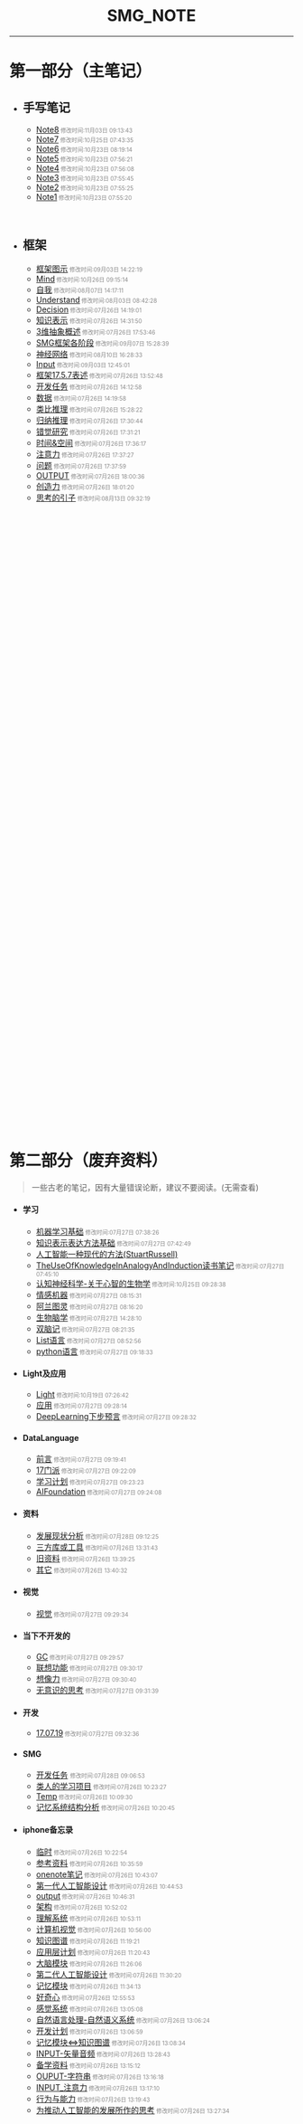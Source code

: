 #  <center>SMG_NOTE</center>

***

# 第一部分（主笔记）

- ## 手写笔记

  - [Note8](手写笔记/Note8.md)<font size="1" color="#888888"> 修改时间:11月03日 09:13:43</font>
  - [Note7](手写笔记/Note7.md)<font size="1" color="#888888"> 修改时间:10月25日 07:43:35</font>
  - [Note6](手写笔记/Note6.md)<font size="1" color="#888888"> 修改时间:10月23日 08:19:14</font>
  - [Note5](手写笔记/Note5.md)<font size="1" color="#888888"> 修改时间:10月23日 07:56:21</font>
  - [Note4](手写笔记/Note4.md)<font size="1" color="#888888"> 修改时间:10月23日 07:56:08</font>
  - [Note3](手写笔记/Note3.md)<font size="1" color="#888888"> 修改时间:10月23日 07:55:45</font>
  - [Note2](手写笔记/Note2.md)<font size="1" color="#888888"> 修改时间:10月23日 07:55:25</font>
  - [Note1](手写笔记/Note1.md)<font size="1" color="#888888"> 修改时间:10月23日 07:55:20</font>

  ​

- ## 框架

  * [框架图示](框架/框架图示.md)<font size="1" color="#888888"> 修改时间:09月03日 14:22:19</font>
  * [Mind](框架/Mind.md)<font size="1" color="#888888"> 修改时间:10月26日 09:15:14</font>
  * [自我](框架/自我.md)<font size="1" color="#888888"> 修改时间:08月07日 14:17:11</font>
  * [Understand](框架/Understand.md)<font size="1" color="#888888"> 修改时间:08月03日 08:42:28</font>
  * [Decision](框架/Decision.md)<font size="1" color="#888888"> 修改时间:07月26日 14:19:01</font>
  * [知识表示](框架/知识表示.md)<font size="1" color="#888888"> 修改时间:07月26日 14:31:50</font>
  * [3维抽象概述](框架/3维抽象概述.md)<font size="1" color="#888888"> 修改时间:07月26日 17:53:46</font>
  * [SMG框架各阶段](框架/SMG框架各阶段.md)<font size="1" color="#888888"> 修改时间:09月07日 15:28:39</font>
  * [神经网络](框架/神经网络.md)<font size="1" color="#888888"> 修改时间:08月10日 16:28:33</font>
  * [Input](框架/Input.md)<font size="1" color="#888888"> 修改时间:09月03日 12:45:01</font>
  * [框架17.5.7表述](框架/框架17.5.7表述.md)<font size="1" color="#888888"> 修改时间:07月26日 13:52:48</font>
  * [开发任务](框架/开发任务.md)<font size="1" color="#888888"> 修改时间:07月26日 14:12:58</font>
  * [数据](框架/数据.md)<font size="1" color="#888888"> 修改时间:07月26日 14:19:58</font>
  * [类比推理](框架/类比推理.md)<font size="1" color="#888888"> 修改时间:07月26日 15:28:22</font>
  * [归纳推理](框架/归纳推理.md)<font size="1" color="#888888"> 修改时间:07月26日 17:30:44</font>
  * [错觉研究](框架/错觉研究.md)<font size="1" color="#888888"> 修改时间:07月26日 17:31:21</font>
  * [时间&空间](框架/时间&空间.md)<font size="1" color="#888888"> 修改时间:07月26日 17:36:17</font>
  * [注意力](框架/注意力.md)<font size="1" color="#888888"> 修改时间:07月26日 17:37:27</font>
  * [问题](框架/问题.md)<font size="1" color="#888888"> 修改时间:07月26日 17:37:59</font>
  * [OUTPUT](框架/OUTPUT.md)<font size="1" color="#888888"> 修改时间:07月26日 18:00:36</font>
  * [创造力](框架/创造力.md)<font size="1" color="#888888"> 修改时间:07月26日 18:01:20</font>
  * [思考的引子](框架/思考的引子.md)<font size="1" color="#888888"> 修改时间:08月13日 09:32:19</font>





































  ​
<br><br><br><br><br><br><br><br><br><br><br><br><br><br><br><br>
<br><br><br><br><br><br><br><br><br><br><br><br><br><br><br><br>
<br><br><br><br><br><br><br><br><br><br><br><br><br><br><br><br>
<br><br><br><br><br><br><br><br><br><br><br><br><br><br><br><br>







































# 第二部分（废弃资料）

> 一些古老的笔记，因有大量错误论断，建议不要阅读。(无需查看)

- #### 学习

  * [机器学习基础](学习/机器学习基础.md)<font size="1" color="#888888"> 修改时间:07月27日 07:38:26</font>
  * [知识表示表达方法基础](学习/知识表示表达方法基础.md)<font size="1" color="#888888"> 修改时间:07月27日 07:42:49</font>
  * [人工智能一种现代的方法(StuartRussell)](学习/人工智能一种现代的方法(StuartRussell).md)
  * [TheUseOfKnowledgeInAnalogyAndInduction读书笔记](学习/TheUseOfKnowledgeInAnalogyAndInduction读书笔记.md)<font size="1" color="#888888"> 修改时间:07月27日 07:45:10</font>
  * [认知神经科学-关于心智的生物学](学习/认知神经科学-关于心智的生物学.md)<font size="1" color="#888888"> 修改时间:10月25日 09:28:38</font>
  * [情感机器](学习/情感机器.md)<font size="1" color="#888888"> 修改时间:07月27日 08:15:31</font>
  * [阿兰图灵](学习/阿兰图灵.md)<font size="1" color="#888888"> 修改时间:07月27日 08:16:20</font>
  * [生物脑学](学习/生物脑学.md)<font size="1" color="#888888"> 修改时间:07月27日 14:28:10</font>
  * [双脑记](学习/双脑记.md)<font size="1" color="#888888"> 修改时间:07月27日 08:21:35</font>
  * [List语言](学习/List语言.md)<font size="1" color="#888888"> 修改时间:07月27日 08:52:56</font>
  * [python语言](学习/python语言.md)<font size="1" color="#888888"> 修改时间:07月27日 09:18:33</font>

- #### Light及应用

  * [Light](Light及应用/Light.md)<font size="1" color="#888888"> 修改时间:10月19日 07:26:42</font>
  * [应用](Light及应用/应用.md)<font size="1" color="#888888"> 修改时间:07月27日 09:28:14</font>
  * [DeepLearning下步预言](Light及应用/DeepLearning下步预言.md)<font size="1" color="#888888"> 修改时间:07月27日 09:28:32</font>

- #### DataLanguage

  * [前言](DataLanguage/前言.md)<font size="1" color="#888888"> 修改时间:07月27日 09:19:41</font>
  * [17门派](DataLanguage/17门派.md)<font size="1" color="#888888"> 修改时间:07月27日 09:22:09</font>
  * [学习计划](DataLanguage/学习计划.md)<font size="1" color="#888888"> 修改时间:07月27日 09:23:23</font>
  * [AIFoundation](DataLanguage/AIFoundation.md)<font size="1" color="#888888"> 修改时间:07月27日 09:24:08</font>

- #### 资料

  * [发展现状分析](资料/发展现状分析.md)<font size="1" color="#888888"> 修改时间:07月28日 09:12:25</font>
  * [三方库或工具](资料/三方库或工具.md)<font size="1" color="#888888"> 修改时间:07月26日 13:31:43</font>
  * [旧资料](资料/旧资料.md)<font size="1" color="#888888"> 修改时间:07月26日 13:39:25</font>
  * [其它](资料/其它.md)<font size="1" color="#888888"> 修改时间:07月26日 13:40:32</font>

- #### 视觉

  * [视觉](视觉/视觉.md)<font size="1" color="#888888"> 修改时间:07月27日 09:29:34</font>

- #### 当下不开发的

  * [GC](当下不开发的/GC.md)<font size="1" color="#888888"> 修改时间:07月27日 09:29:57</font>
  * [联想功能](当下不开发的/联想功能.md)<font size="1" color="#888888"> 修改时间:07月27日 09:30:17</font>
  * [想像力](当下不开发的/想像力.md)<font size="1" color="#888888"> 修改时间:07月27日 09:30:40</font>
  * [无意识的思考](当下不开发的/无意识的思考.md)<font size="1" color="#888888"> 修改时间:07月27日 09:31:39</font>

- #### 开发

  * [17.07.19](开发/17.07.19.md)<font size="1" color="#888888"> 修改时间:07月27日 09:32:36</font>

- #### SMG

  * [开发任务](SMG/开发任务.md) <font size="1" color="#888888"> 修改时间:07月28日 09:06:53</font>
  * [类人的学习项目](SMG/类人的学习项目.md)<font size="1" color="#888888"> 修改时间:07月26日 10:23:27</font>
  * [Temp](SMG/Temp.md)<font size="1" color="#888888"> 修改时间:07月26日 10:09:30</font>
  * [记忆系统结构分析](SMG/记忆系统结构分析.md)<font size="1" color="#888888"> 修改时间:07月26日 10:20:45</font>

- #### iphone备忘录

  * [临时](iphone备忘录/临时.md)<font size="1" color="#888888"> 修改时间:07月26日 10:22:54</font>
  * [参考资料](iphone备忘录/参考资料.md)<font size="1" color="#888888"> 修改时间:07月26日 10:35:59</font>
  * [onenote笔记](iphone备忘录/onenote笔记.md)<font size="1" color="#888888"> 修改时间:07月26日 10:43:07</font>
  * [第一代人工智能设计](iphone备忘录/第一代人工智能设计.md)<font size="1" color="#888888"> 修改时间:07月26日 10:44:53</font>
  * [output](iphone备忘录/output.md)<font size="1" color="#888888"> 修改时间:07月26日 10:46:31</font>
  * [架构](iphone备忘录/架构.md)<font size="1" color="#888888"> 修改时间:07月26日 10:52:02</font>
  * [理解系统](iphone备忘录/理解系统.md)<font size="1" color="#888888"> 修改时间:07月26日 10:53:11</font>
  * [计算机视觉](iphone备忘录/计算机视觉.md)<font size="1" color="#888888"> 修改时间:07月26日 10:56:00</font>
  * [知识图谱](iphone备忘录/知识图谱.md)<font size="1" color="#888888"> 修改时间:07月26日 11:19:21</font>
  * [应用层计划](iphone备忘录/应用层计划.md)<font size="1" color="#888888"> 修改时间:07月26日 11:20:43</font>
  * [大脑模块](iphone备忘录/大脑模块.md)<font size="1" color="#888888"> 修改时间:07月26日 11:26:06</font>
  * [第二代人工智能设计](iphone备忘录/第二代人工智能设计.md)<font size="1" color="#888888"> 修改时间:07月26日 11:30:20</font>
  * [记忆模块](iphone备忘录/记忆模块.md)<font size="1" color="#888888"> 修改时间:07月26日 11:34:13</font>
  * [好奇心](iphone备忘录/好奇心.md)<font size="1" color="#888888"> 修改时间:07月26日 12:55:53</font>
  * [感觉系统](iphone备忘录/感觉系统.md)<font size="1" color="#888888"> 修改时间:07月26日 13:05:08</font>
  * [自然语言处理-自然语义系统](iphone备忘录/自然语言处理-自然语义系统.md)<font size="1" color="#888888"> 修改时间:07月26日 13:06:24</font>
  * [开发计划](iphone备忘录/开发计划.md)<font size="1" color="#888888"> 修改时间:07月26日 13:06:59</font>
  * [记忆模块<=>知识图谱](iphone备忘录/记忆模块<=>知识图谱.md)<font size="1" color="#888888"> 修改时间:07月26日 13:08:34</font>
  * [INPUT-矢量音频](iphone备忘录/INPUT-矢量音频.md)<font size="1" color="#888888"> 修改时间:07月26日 13:28:43</font>
  * [备学资料](iphone备忘录/备学资料.md)<font size="1" color="#888888"> 修改时间:07月26日 13:15:12</font>
  * [OUPUT-字符串](iphone备忘录/OUPUT-字符串.md)<font size="1" color="#888888"> 修改时间:07月26日 13:16:18</font>
  * [INPUT_注意力](iphone备忘录/INPUT_注意力.md)<font size="1" color="#888888"> 修改时间:07月26日 13:17:10</font>
  * [行为与能力](iphone备忘录/行为与能力.md)<font size="1" color="#888888"> 修改时间:07月26日 13:19:43</font>
  * [为推动人工智能的发展所作的思考](iphone备忘录/为推动人工智能的发展所作的思考.md)<font size="1" color="#888888"> 修改时间:07月26日 13:27:34</font>















